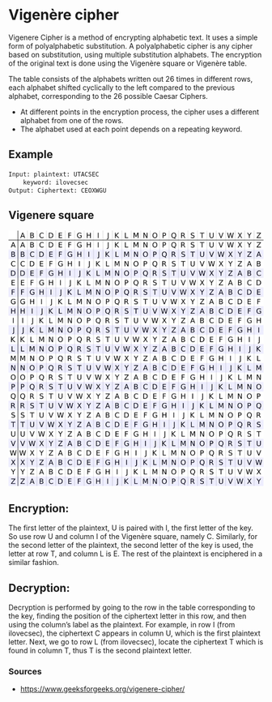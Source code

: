 # Vigenère cipher

Vigenere Cipher is a method of encrypting alphabetic text. It uses a simple form of polyalphabetic substitution. A polyalphabetic cipher is any cipher based on substitution, using multiple substitution alphabets. The encryption of the original text is done using the Vigenère square or Vigenère table.

The table consists of the alphabets written out 26 times in different rows, each alphabet shifted cyclically to the left compared to the previous alphabet, corresponding to the 26 possible Caesar Ciphers.
* At different points in the encryption process, the cipher uses a different alphabet from one of the rows.
* The alphabet used at each point depends on a repeating keyword.

## Example
```
Input: plaintext: UTACSEC
    keyword: ilovecsec
Output: Ciphertext: CEOXWGU
```
## Vigenere square

![Vigenere Square](VignereSquare.png)

## Encryption:

The first letter of the plaintext, U is paired with I, the first letter of the key. So use row U and column I of the Vigenère square, namely C. Similarly, for the second letter of the plaintext, the second letter of the key is used, the letter at row T, and column L is E. The rest of the plaintext is enciphered in a similar fashion. 

## Decryption:
Decryption is performed by going to the row in the table corresponding to the key, finding the position of the ciphertext letter in this row, and then using the column’s label as the plaintext. For example, in row I (from ilovecsec), the ciphertext C appears in column U, which is the first plaintext letter. Next, we go to row L (from ilovecsec), locate the ciphertext T which is found in column T, thus T is the second plaintext letter.

### Sources
- https://www.geeksforgeeks.org/vigenere-cipher/
